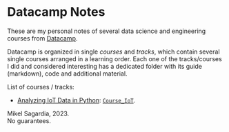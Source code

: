 # Datacamp Notes

These are my personal notes of several data science and engineering courses from [Datacamp](https://www.datacamp.com).

Datacamp is organized in single *courses* and *tracks*, which contain several single courses arranged in a learning order. Each one of the tracks/courses I did and considered interesting has a dedicated folder with its guide (markdown), code and additional material.

List of courses / tracks:

- [Analyzing IoT Data in Python](https://app.datacamp.com/learn/courses/analyzing-iot-data-in-python): [`Course_IoT`](Course_IoT).
<!--
- [Data Engineer with Python](https://app.datacamp.com/learn/career-tracks/data-engineer-with-python): [`Track_DataEngineer`](Track_DataEngineer).
-->

Mikel Sagardia, 2023.  
No guarantees.
